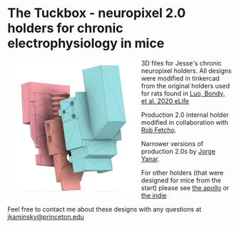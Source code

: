 # The Tuckbox - neuropixel 2.0 holders for chronic electrophysiology in mice
<img src="https://github.com/Brody-Lab/mouse_npx_holders/blob/main/jorge_chronic_holder_schematic.png" align="left" height="300" width="300" >

3D files for Jesse's chronic neuropixel holders. All designs were modified in tinkercad from the original holders used for rats found in [Luo, Bondy, et al. 2020 eLife](https://elifesciences.org/articles/59716)

Production 2.0 internal holder modified in collaboration with [Rob Fetcho](https://scholar.google.com/citations?user=SHq1IlIAAAAJ&hl=en).

Narrower versions of production 2.0s by [Jorge Yanar](https://scholar.google.com/citations?user=Estf_eEAAAAJ&hl=en).

For other holders (that were designed for mice from the start) please see [the apollo](https://github.com/Coen-Lab/chronic-neuropixels) or [the indie](https://github.com/spkware/chronic_holder)

Feel free to contact me about these designs with any questions at jkaminsky@princeton.edu
